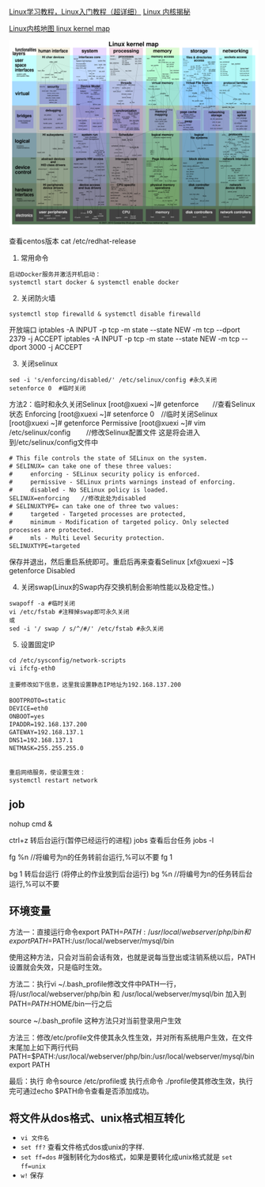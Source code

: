 [Linux学习教程，Linux入门教程（超详细）](http://c.biancheng.net/linux_tutorial/)
[Linux 内核揭秘](https://github.com/MintCN/linux-insides-zh)

[Linux内核地图 ](https://makelinux.github.io/kernel/map/)
[linux kernel map](https://github.com/makelinux/linux_kernel_map)

![](img/LKM.svg)

查看centos版本
cat /etc/redhat-release

1. 常用命令
```
启动Docker服务并激活开机启动：
systemctl start docker & systemctl enable docker
```
2. 关闭防火墙
```
systemctl stop firewalld & systemctl disable firewalld

```
开放端口
iptables -A INPUT -p tcp -m state --state NEW -m tcp --dport 2379 -j ACCEPT
iptables -A INPUT -p tcp -m state --state NEW -m tcp --dport 3000 -j ACCEPT


3. 关闭selinux
```
sed -i 's/enforcing/disabled/' /etc/selinux/config #永久关闭
setenforce 0  #临时关闭
```

方法2：临时和永久关闭Selinux
[root@xuexi ~]# getenforce　　//查看Selinux状态
Enforcing
[root@xuexi ~]# setenforce 0　//临时关闭Selinux
[root@xuexi ~]# getenforce
Permissive
[root@xuexi ~]# vim /etc/selinux/config 　　//修改Selinux配置文件
这是将会进入到/etc/selinux/config文件中
```
# This file controls the state of SELinux on the system.
# SELINUX= can take one of these three values:
#     enforcing - SELinux security policy is enforced.
#     permissive - SELinux prints warnings instead of enforcing.
#     disabled - No SELinux policy is loaded.
SELINUX=enforcing　　//修改此处为disabled
# SELINUXTYPE= can take one of three two values:
#     targeted - Targeted processes are protected,
#     minimum - Modification of targeted policy. Only selected processes are protected.
#     mls - Multi Level Security protection.
SELINUXTYPE=targeted
```
保存并退出，然后重启系统即可。重启后再来查看Selinux
[xf@xuexi ~]$ getenforce
Disabled

4. 关闭swap(Linux的Swap内存交换机制会影响性能以及稳定性。)
```
swapoff -a #临时关闭
vi /etc/fstab #注释掉swap即可永久关闭
或
sed -i '/ swap / s/^/#/' /etc/fstab #永久关闭
```

5. 设置固定IP
```
cd /etc/sysconfig/network-scripts
vi ifcfg-eth0

主要修改如下信息，这里我设置静态IP地址为192.168.137.200

BOOTPROTO=static
DEVICE=eth0
ONBOOT=yes
IPADDR=192.168.137.200
GATEWAY=192.168.137.1
DNS1=192.168.137.1
NETMASK=255.255.255.0


重启网络服务，使设置生效：
systemctl restart network
```

## job

nohup cmd &

ctrl+z 转后台运行(暂停已经运行的进程)
jobs 查看后台任务
jobs -l


fg  %n   //将编号为n的任务转前台运行,%可以不要
fg 1

bg 1 转后台运行 (将停止的作业放到后台运行)
bg  %n   //将编号为n的任务转后台运行,%可以不要


## 环境变量
方法一：直接运行命令export PATH=$PATH:/usr/local/webserver/php/bin 和 export PATH=$PATH:/usr/local/webserver/mysql/bin

使用这种方法，只会对当前会话有效，也就是说每当登出或注销系统以后，PATH 设置就会失效，只是临时生效。

方法二：执行vi ~/.bash_profile修改文件中PATH一行，将/usr/local/webserver/php/bin 和 /usr/local/webserver/mysql/bin 加入到PATH=$PATH:$HOME/bin一行之后

source ~/.bash_profile
这种方法只对当前登录用户生效

方法三：修改/etc/profile文件使其永久性生效，并对所有系统用户生效，在文件末尾加上如下两行代码
PATH=$PATH:/usr/local/webserver/php/bin:/usr/local/webserver/mysql/bin
export PATH

最后：执行 命令source /etc/profile或 执行点命令 ./profile使其修改生效，执行完可通过echo $PATH命令查看是否添加成功。

## 将文件从dos格式、unix格式相互转化
- `vi 文件名` 
- `set ff?` 查看文件格式dos或unix的字样.
- `set ff=dos`  #强制转化为dos格式，如果是要转化成unix格式就是   `set ff=unix`
- `w!` 保存